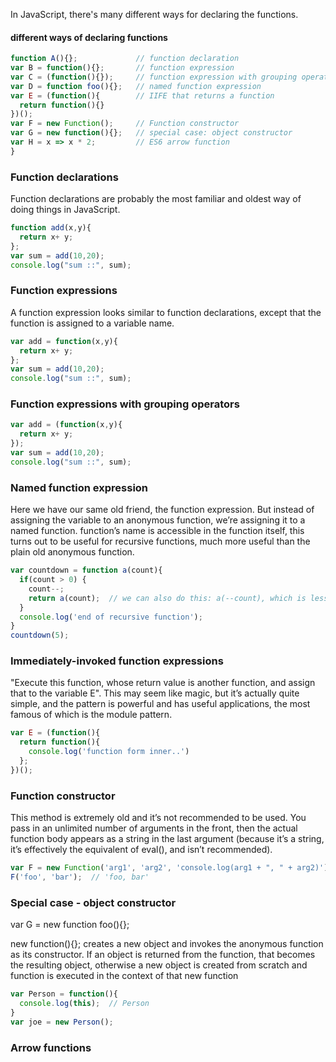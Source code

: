 <p> In JavaScript, there's many different ways for declaring the functions.</p>

<h4> different ways of declaring functions </h4>

```javascript
function A(){};             // function declaration
var B = function(){};       // function expression
var C = (function(){});     // function expression with grouping operators
var D = function foo(){};   // named function expression
var E = (function(){        // IIFE that returns a function
  return function(){}
})();
var F = new Function();     // Function constructor
var G = new function(){};   // special case: object constructor
var H = x => x * 2;         // ES6 arrow function
}
```

<h3> Function declarations </h3>
<p> Function declarations are probably the most familiar and oldest way of doing things in JavaScript.</p>

```javascript
function add(x,y){
  return x+ y;
};
var sum = add(10,20);
console.log("sum ::", sum);
```

<h3> Function expressions</h3>
<p> A function expression looks similar to function declarations, except that the function is assigned to a variable name. </p>

```javascript
var add = function(x,y){
  return x+ y;
};
var sum = add(10,20);
console.log("sum ::", sum);
```

<h3> Function expressions with grouping operators </h3>

```javascript
var add = (function(x,y){
  return x+ y;
});
var sum = add(10,20);
console.log("sum ::", sum);
```

<h3> Named function expression</h3>
<p> Here we have our same old friend, the function expression. But instead of assigning the variable to an anonymous function, we’re assigning it to a named function. function’s name is accessible in the function itself, this turns out to be useful for recursive functions, much more useful than the plain old anonymous function.</p>

```javascript
var countdown = function a(count){
  if(count > 0) {
    count--;
    return a(count);  // we can also do this: a(--count), which is less clear
  }
  console.log('end of recursive function');
}
countdown(5);
```

<h3> Immediately-invoked function expressions</h3>
<p> "Execute this function, whose return value is another function, and assign that to the variable E". This may seem like magic, but it’s actually quite simple, and the pattern is powerful and has useful applications, the most famous of which is the module pattern. </p>

```javascript
var E = (function(){
  return function(){
	console.log('function form inner..')
  };
})();
```

<h3> Function constructor </h3>
<p> This method is extremely old and it’s not recommended to be used. You pass in an unlimited number of arguments in the front, then the actual function body appears as a string in the last argument (because it’s a string, it’s effectively the equivalent of eval(), and isn’t recommended).</p>

```javascript
var F = new Function('arg1', 'arg2', 'console.log(arg1 + ", " + arg2)');
F('foo', 'bar');  // 'foo, bar'
```

<h3> Special case - object constructor </h3>
<p> var G = new function foo(){}; </p>
<p> new function(){}; creates a new object and invokes the anonymous function as its constructor. If an object is returned from the function, that becomes the resulting object, otherwise a new object is created from scratch and function is executed in the context of that new function </p>

```javascript
var Person = function(){
  console.log(this);  // Person
}
var joe = new Person();
```

<h3>Arrow functions </h3>
